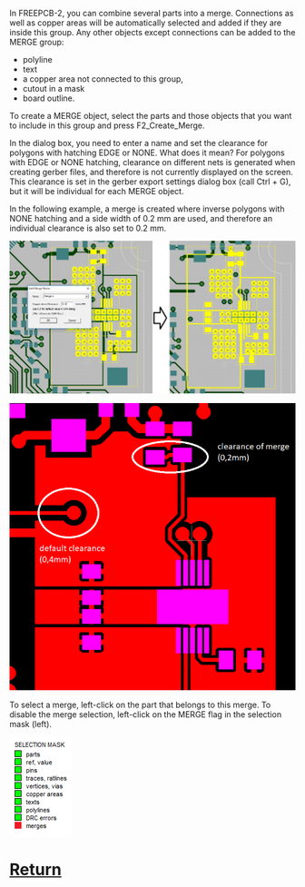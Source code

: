 In FREEPCB-2, you can combine several parts into a merge. Connections as well as copper areas will be automatically selected and added if they are inside this group. Any other objects except connections can be added to the MERGE group:
 
- polyline
- text
- a copper area not connected to this group,
- cutout in a mask
- board outline.

To create a MERGE object, select the parts and those objects that you want to include in this group and press F2_Create_Merge.

In the dialog box, you need to enter a name and set the clearance for polygons with hatching EDGE or NONE. What does it mean? For polygons with EDGE or NONE hatching, clearance on different nets is generated when creating gerber files, and therefore is not currently displayed on the screen. This clearance is set in the gerber export settings dialog box (call Ctrl + G), but it will be individual for each MERGE object.

In the following example, a merge is created where inverse polygons with NONE hatching and a side width of 0.2 mm are used, and therefore an individual clearance is also set to 0.2 mm.

![](pictures/merge1.png)

![](pictures/merge2.png)

To select a merge, left-click on the part that belongs to this merge. 
To disable the merge selection, left-click on the MERGE flag in the selection mask (left).

![](pictures/mask_merge.png)

# [Return](How_to.md)
